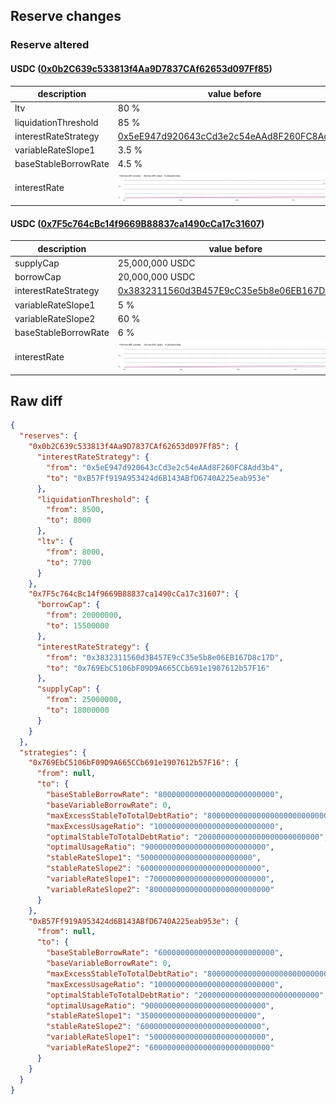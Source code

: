 ## Reserve changes

### Reserve altered

#### USDC ([0x0b2C639c533813f4Aa9D7837CAf62653d097Ff85](https://optimistic.etherscan.io/address/0x0b2C639c533813f4Aa9D7837CAf62653d097Ff85))

| description | value before | value after |
| --- | --- | --- |
| ltv | 80 % | 77 % |
| liquidationThreshold | 85 % | 80 % |
| interestRateStrategy | [0x5eE947d920643cCd3e2c54eAAd8F260FC8Add3b4](https://optimistic.etherscan.io/address/0x5eE947d920643cCd3e2c54eAAd8F260FC8Add3b4) | [0xB57Ff919A953424d6B143ABfD6740A225eab953e](https://optimistic.etherscan.io/address/0xB57Ff919A953424d6B143ABfD6740A225eab953e) |
| variableRateSlope1 | 3.5 % | 5 % |
| baseStableBorrowRate | 4.5 % | 6 % |
| interestRate | ![before](/.assets/d89ecf5f1ccbeb07b104da02d99f5a5862da4efa.svg) | ![after](/.assets/642e6998ba4d8e6257bd1b98e572a781ba6d9958.svg) |

#### USDC ([0x7F5c764cBc14f9669B88837ca1490cCa17c31607](https://optimistic.etherscan.io/address/0x7F5c764cBc14f9669B88837ca1490cCa17c31607))

| description | value before | value after |
| --- | --- | --- |
| supplyCap | 25,000,000 USDC | 18,000,000 USDC |
| borrowCap | 20,000,000 USDC | 15,500,000 USDC |
| interestRateStrategy | [0x3832311560d3B457E9cC35e5b8e06EB167D8c17D](https://optimistic.etherscan.io/address/0x3832311560d3B457E9cC35e5b8e06EB167D8c17D) | [0x769EbC5106bF09D9A665CCb691e1907612b57F16](https://optimistic.etherscan.io/address/0x769EbC5106bF09D9A665CCb691e1907612b57F16) |
| variableRateSlope1 | 5 % | 7 % |
| variableRateSlope2 | 60 % | 80 % |
| baseStableBorrowRate | 6 % | 8 % |
| interestRate | ![before](/.assets/2054bce529b78cac463f95dc79fc18b65a0c1f44.svg) | ![after](/.assets/08d9252b4f8f8c9e59638a9a35a34e736f126166.svg) |

## Raw diff

```json
{
  "reserves": {
    "0x0b2C639c533813f4Aa9D7837CAf62653d097Ff85": {
      "interestRateStrategy": {
        "from": "0x5eE947d920643cCd3e2c54eAAd8F260FC8Add3b4",
        "to": "0xB57Ff919A953424d6B143ABfD6740A225eab953e"
      },
      "liquidationThreshold": {
        "from": 8500,
        "to": 8000
      },
      "ltv": {
        "from": 8000,
        "to": 7700
      }
    },
    "0x7F5c764cBc14f9669B88837ca1490cCa17c31607": {
      "borrowCap": {
        "from": 20000000,
        "to": 15500000
      },
      "interestRateStrategy": {
        "from": "0x3832311560d3B457E9cC35e5b8e06EB167D8c17D",
        "to": "0x769EbC5106bF09D9A665CCb691e1907612b57F16"
      },
      "supplyCap": {
        "from": 25000000,
        "to": 18000000
      }
    }
  },
  "strategies": {
    "0x769EbC5106bF09D9A665CCb691e1907612b57F16": {
      "from": null,
      "to": {
        "baseStableBorrowRate": "80000000000000000000000000",
        "baseVariableBorrowRate": 0,
        "maxExcessStableToTotalDebtRatio": "800000000000000000000000000",
        "maxExcessUsageRatio": "100000000000000000000000000",
        "optimalStableToTotalDebtRatio": "200000000000000000000000000",
        "optimalUsageRatio": "900000000000000000000000000",
        "stableRateSlope1": "5000000000000000000000000",
        "stableRateSlope2": "600000000000000000000000000",
        "variableRateSlope1": "70000000000000000000000000",
        "variableRateSlope2": "800000000000000000000000000"
      }
    },
    "0xB57Ff919A953424d6B143ABfD6740A225eab953e": {
      "from": null,
      "to": {
        "baseStableBorrowRate": "60000000000000000000000000",
        "baseVariableBorrowRate": 0,
        "maxExcessStableToTotalDebtRatio": "800000000000000000000000000",
        "maxExcessUsageRatio": "100000000000000000000000000",
        "optimalStableToTotalDebtRatio": "200000000000000000000000000",
        "optimalUsageRatio": "900000000000000000000000000",
        "stableRateSlope1": "35000000000000000000000000",
        "stableRateSlope2": "600000000000000000000000000",
        "variableRateSlope1": "50000000000000000000000000",
        "variableRateSlope2": "600000000000000000000000000"
      }
    }
  }
}
```